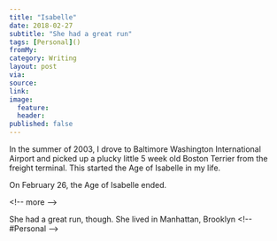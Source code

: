 ```yaml
---
title: "Isabelle"
date: 2018-02-27
subtitle: "She had a great run"
tags: [Personal]()
fromMy: 
category: Writing
layout: post
via: 
source: 
link: 
image: 
  feature:
  header:
published: false
---
```

In the summer of 2003, I drove to Baltimore Washington International Airport and picked up a plucky little 5 week old Boston Terrier from the freight terminal. This started the Age of Isabelle in my life.

On February 26, the Age of Isabelle ended.

\<!-- more --\>

She had a great run, though. She lived in Manhattan, Brooklyn 
\<!-- #Personal --\>

